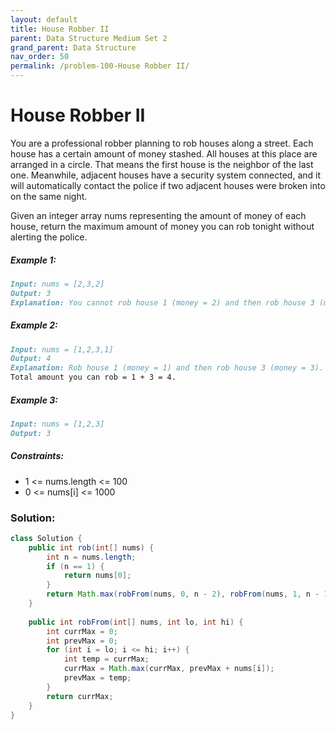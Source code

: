 ```yaml
---
layout: default
title: House Robber II
parent: Data Structure Medium Set 2
grand_parent: Data Structure
nav_order: 50
permalink: /problem-100-House Robber II/
---
```

# House Robber II
You are a professional robber planning to rob houses along a street. Each house has a certain amount of money stashed. All houses at this place are arranged in a circle. That means the first house is the neighbor of the last one. Meanwhile, adjacent houses have a security system connected, and it will automatically contact the police if two adjacent houses were broken into on the same night.

Given an integer array nums representing the amount of money of each house, return the maximum amount of money you can rob tonight without alerting the police.

##### Example 1:
```markdown
Input: nums = [2,3,2]
Output: 3
Explanation: You cannot rob house 1 (money = 2) and then rob house 3 (money = 2), because they are adjacent houses.
```
##### Example 2:
```markdown
Input: nums = [1,2,3,1]
Output: 4
Explanation: Rob house 1 (money = 1) and then rob house 3 (money = 3).
Total amount you can rob = 1 + 3 = 4.
```
##### Example 3:
```markdown
Input: nums = [1,2,3]
Output: 3
```
##### Constraints:
* 1 <= nums.length <= 100
* 0 <= nums[i] <= 1000

### Solution:
```java
class Solution {
    public int rob(int[] nums) {
        int n = nums.length;
        if (n == 1) {
            return nums[0];
        }
        return Math.max(robFrom(nums, 0, n - 2), robFrom(nums, 1, n - 1));
    }
    
    public int robFrom(int[] nums, int lo, int hi) {
        int currMax = 0;
        int prevMax = 0;
        for (int i = lo; i <= hi; i++) {
            int temp = currMax;
            currMax = Math.max(currMax, prevMax + nums[i]);
            prevMax = temp;
        }
        return currMax;
    }
}
```